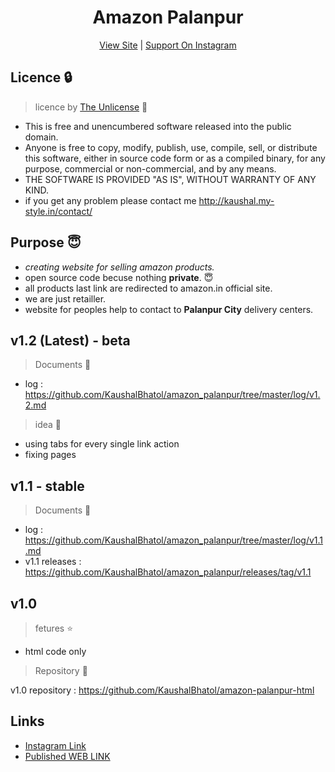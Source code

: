 <h1 align="center">Amazon Palanpur</h1> 
<p align="center"><a href="http://amazon-palanpur.ml" target="_blank">View Site</a> | <a href="http://instagram.com/amazon_palanpur/" target="_blank">Support On Instagram</a></p>

## Licence :lock:
> licence by [The Unlicense](https://github.com/KaushalBhatol/amazon_palanpur/blob/master/LICENSE) :key:

- This is free and unencumbered software released into the public domain.
- Anyone is free to copy, modify, publish, use, compile, sell, or distribute this software, either in source code form or as a compiled binary, for any purpose, commercial or non-commercial, and by any means.
- THE SOFTWARE IS PROVIDED "AS IS", WITHOUT WARRANTY OF ANY KIND.
 - if you get any problem please contact me http://kaushal.my-style.in/contact/

## Purpose :innocent:

 - *creating website for selling amazon products.*
 - open source code becuse nothing __private__. :innocent:
 - all products last link are redirected to amazon.in official site.
 - we are just retailler.
 - website for peoples help to contact to **Palanpur City** delivery centers.
 
## v1.2 (Latest) - beta 
> Documents :file_folder:
- log : https://github.com/KaushalBhatol/amazon_palanpur/tree/master/log/v1.2.md

> idea :brain:
- using tabs for every single link action
- fixing pages



## v1.1 - stable
> Documents :file_folder:
- log : https://github.com/KaushalBhatol/amazon_palanpur/tree/master/log/v1.1.md
 - v1.1 releases  : https://github.com/KaushalBhatol/amazon_palanpur/releases/tag/v1.1



## v1.0

>fetures :star:
- html code only
> Repository :file_folder:

 v1.0 repository : https://github.com/KaushalBhatol/amazon-palanpur-html

## Links 

- [Instagram Link](http://instagram.com/amazon_palanpur/)
- [Published WEB LINK](http://amazon-palanpur.ml/)
